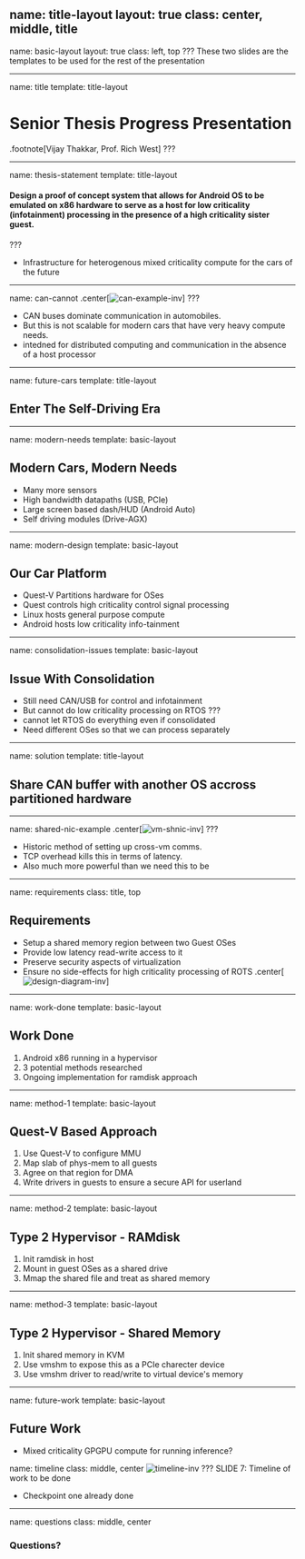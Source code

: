 name: title-layout
layout: true
class: center, middle, title
---
name: basic-layout
layout: true
class: left, top
???
These two slides are the templates to be used for the rest of the presentation


---
name: title
template: title-layout
# Senior Thesis Progress Presentation
.footnote[Vijay Thakkar, Prof. Rich West]
???


---
name: thesis-statement
template: title-layout
#### Design a proof of concept system that allows for Android OS to be emulated on x86 hardware to serve as a host for low criticality (infotainment) processing in the presence of a high criticality sister guest. 
???
- Infrastructure for heterogenous mixed criticality compute for the cars of the future


---
name: can-cannot
.center[![can-example-inv](./img/can-example-inv.png)]
???
- CAN buses dominate communication in automobiles.
- But this is not scalable for modern cars that have very heavy compute needs.
- intedned for distributed computing and communication in the absence of a host processor


---
name: future-cars
template: title-layout
## Enter The Self-Driving Era


---
name: modern-needs
template: basic-layout
## Modern Cars, Modern Needs
- Many more sensors
- High bandwidth datapaths (USB, PCIe)
- Large screen based dash/HUD (Android Auto)
- Self driving modules (Drive-AGX)


---
name: modern-design
template: basic-layout
## Our Car Platform
- Quest-V Partitions hardware for OSes
- Quest controls high criticality control signal processing
- Linux hosts general purpose compute
- Android hosts low criticality info-tainment


---
name: consolidation-issues
template: basic-layout
## Issue With Consolidation
- Still need CAN/USB for control and infotainment
- But cannot do low criticality processing on RTOS
???
- cannot let RTOS do everything even if consolidated
- Need different OSes so that we can process separately


---
name: solution
template: title-layout
## Share CAN buffer with another OS accross partitioned hardware


---
name: shared-nic-example
.center[![vm-shnic-inv](./img/vm-shnic-inv.png)]
???
- Historic method of setting up cross-vm comms.
- TCP overhead kills this in terms of latency.
- Also much more powerful than we need this to be


---
name: requirements
class: title, top
## Requirements
- Setup a shared memory region between two Guest OSes
- Provide low latency read-write access to it
- Preserve security aspects of virtualization
- Ensure no side-effects for high criticality processing of ROTS
.center[![design-diagram-inv](./img/design-diagram-inv.png)]


---
name: work-done
template: basic-layout
## Work Done
1. Android x86 running in a hypervisor
2. 3 potential methods researched
3. Ongoing implementation for ramdisk approach


---
name: method-1
template: basic-layout
## Quest-V Based Approach
1. Use Quest-V to configure MMU
2. Map slab of phys-mem to all guests
3. Agree on that region for DMA
4. Write drivers in guests to ensure a secure API for userland


---
name: method-2
template: basic-layout
## Type 2 Hypervisor - RAMdisk
1. Init ramdisk in host
2. Mount in guest OSes as a shared drive
3. Mmap the shared file and treat as shared memory


---
name: method-3
template: basic-layout
## Type 2 Hypervisor - Shared Memory
1. Init shared memory in KVM
2. Use vmshm to expose this as a PCIe charecter device
3. Use vmshm driver to read/write to virtual device's memory


---
name: future-work
template: basic-layout
## Future Work
- Mixed criticality GPGPU compute for running inference?


name: timeline
class: middle, center
![timeline-inv](./img/timeline-inv.png)
???
SLIDE 7: Timeline of work to be done
- Checkpoint one already done


---
name: questions
class: middle, center
### Questions?
